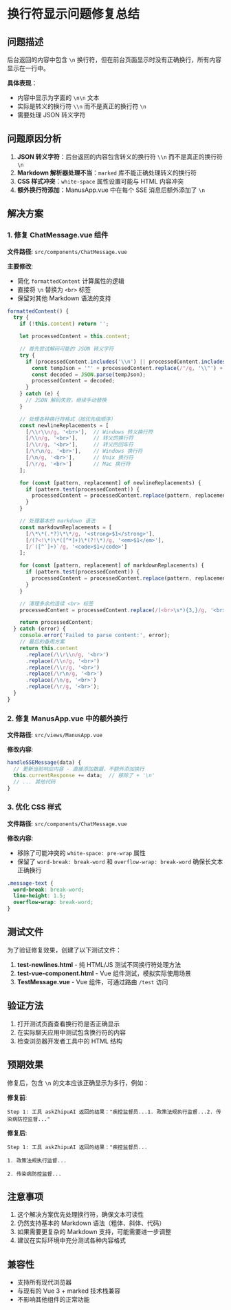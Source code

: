 # 换行符显示问题修复总结

## 问题描述
后台返回的内容中包含 `\n` 换行符，但在前台页面显示时没有正确换行，所有内容显示在一行中。

**具体表现**：
- 内容中显示为字面的 `\n\n` 文本
- 实际是转义的换行符 `\\n` 而不是真正的换行符 `\n`
- 需要处理 JSON 转义字符

## 问题原因分析
1. **JSON 转义字符**：后台返回的内容包含转义的换行符 `\\n` 而不是真正的换行符 `\n`
2. **Markdown 解析器处理不当**：`marked` 库不能正确处理转义的换行符
3. **CSS 样式冲突**：`white-space` 属性设置可能与 HTML 内容冲突
4. **额外换行符添加**：ManusApp.vue 中在每个 SSE 消息后额外添加了 `\n`

## 解决方案

### 1. 修复 ChatMessage.vue 组件

**文件路径**: `src/components/ChatMessage.vue`

**主要修改**:
- 简化 `formattedContent` 计算属性的逻辑
- 直接将 `\n` 替换为 `<br>` 标签
- 保留对其他 Markdown 语法的支持

```javascript
formattedContent() {
  try {
    if (!this.content) return '';

    let processedContent = this.content;

    // 首先尝试解码可能的 JSON 转义字符
    try {
      if (processedContent.includes('\\n') || processedContent.includes('\\r') || processedContent.includes('\\t')) {
        const tempJson = '"' + processedContent.replace(/"/g, '\\"') + '"';
        const decoded = JSON.parse(tempJson);
        processedContent = decoded;
      }
    } catch (e) {
      // JSON 解码失败，继续手动替换
    }

    // 处理各种换行符格式（按优先级顺序）
    const newlineReplacements = [
      [/\\r\\n/g, '<br>'],  // Windows 转义换行符
      [/\\n/g, '<br>'],     // 转义的换行符
      [/\\r/g, '<br>'],     // 转义的回车符
      [/\r\n/g, '<br>'],    // Windows 换行符
      [/\n/g, '<br>'],      // Unix 换行符
      [/\r/g, '<br>']       // Mac 换行符
    ];

    for (const [pattern, replacement] of newlineReplacements) {
      if (pattern.test(processedContent)) {
        processedContent = processedContent.replace(pattern, replacement);
      }
    }

    // 处理基本的 markdown 语法
    const markdownReplacements = [
      [/\*\*(.*?)\*\*/g, '<strong>$1</strong>'],
      [/(?<!\*)\*([^*]+)\*(?!\*)/g, '<em>$1</em>'],
      [/`([^`]+)`/g, '<code>$1</code>']
    ];

    for (const [pattern, replacement] of markdownReplacements) {
      if (pattern.test(processedContent)) {
        processedContent = processedContent.replace(pattern, replacement);
      }
    }

    // 清理多余的连续 <br> 标签
    processedContent = processedContent.replace(/(<br>\s*){3,}/g, '<br><br>');

    return processedContent;
  } catch (error) {
    console.error('Failed to parse content:', error);
    // 最后的备用方案
    return this.content
      .replace(/\\r\\n/g, '<br>')
      .replace(/\\n/g, '<br>')
      .replace(/\\r/g, '<br>')
      .replace(/\r\n/g, '<br>')
      .replace(/\n/g, '<br>')
      .replace(/\r/g, '<br>');
  }
}
```

### 2. 修复 ManusApp.vue 中的额外换行

**文件路径**: `src/views/ManusApp.vue`

**修改内容**:
```javascript
handleSSEMessage(data) {
  // 更新当前响应内容 - 直接添加数据，不额外添加换行
  this.currentResponse += data;  // 移除了 + '\n'
  // ... 其他代码
}
```

### 3. 优化 CSS 样式

**文件路径**: `src/components/ChatMessage.vue`

**修改内容**:
- 移除了可能冲突的 `white-space: pre-wrap` 属性
- 保留了 `word-break: break-word` 和 `overflow-wrap: break-word` 确保长文本正确换行

```css
.message-text {
  word-break: break-word;
  line-height: 1.5;
  overflow-wrap: break-word;
}
```

## 测试文件

为了验证修复效果，创建了以下测试文件：

1. **test-newlines.html** - 纯 HTML/JS 测试不同换行符处理方法
2. **test-vue-component.html** - Vue 组件测试，模拟实际使用场景
3. **TestMessage.vue** - Vue 组件，可通过路由 `/test` 访问

## 验证方法

1. 打开测试页面查看换行符是否正确显示
2. 在实际聊天应用中测试包含换行符的内容
3. 检查浏览器开发者工具中的 HTML 结构

## 预期效果

修复后，包含 `\n` 的文本应该正确显示为多行，例如：

**修复前**:
```
Step 1: 工具 askZhipuAI 返回的结果："疾控监督员...1. 政策法规执行监督...2. 传染病防控监督..."
```

**修复后**:
```
Step 1: 工具 askZhipuAI 返回的结果："疾控监督员...

1. 政策法规执行监督...

2. 传染病防控监督...
```

## 注意事项

1. 这个解决方案优先处理换行符，确保文本可读性
2. 仍然支持基本的 Markdown 语法（粗体、斜体、代码）
3. 如果需要更复杂的 Markdown 支持，可能需要进一步调整
4. 建议在实际环境中充分测试各种内容格式

## 兼容性

- 支持所有现代浏览器
- 与现有的 Vue 3 + marked 技术栈兼容
- 不影响其他组件的正常功能
